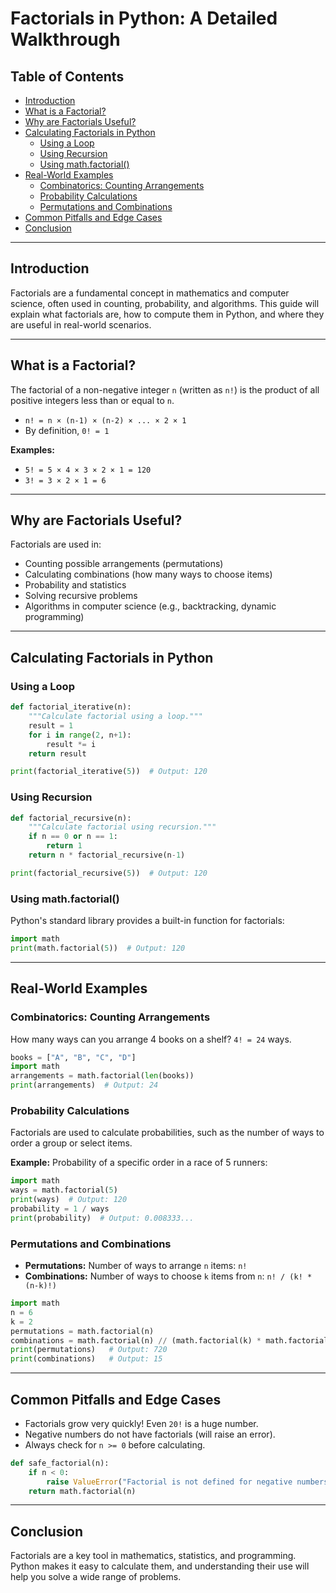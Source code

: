 # Factorials in Python: A Detailed Walkthrough

## Table of Contents

- [Introduction](#introduction)
- [What is a Factorial?](#what-is-a-factorial)
- [Why are Factorials Useful?](#why-are-factorials-useful)
- [Calculating Factorials in Python](#calculating-factorials-in-python)
  - [Using a Loop](#using-a-loop)
  - [Using Recursion](#using-recursion)
  - [Using math.factorial()](#using-mathfactorial)
- [Real-World Examples](#real-world-examples)
  - [Combinatorics: Counting Arrangements](#combinatorics-counting-arrangements)
  - [Probability Calculations](#probability-calculations)
  - [Permutations and Combinations](#permutations-and-combinations)
- [Common Pitfalls and Edge Cases](#common-pitfalls-and-edge-cases)
- [Conclusion](#conclusion)

---

## Introduction

Factorials are a fundamental concept in mathematics and computer science, often used in counting, probability, and algorithms. This guide will explain what factorials are, how to compute them in Python, and where they are useful in real-world scenarios.

---

## What is a Factorial?

The factorial of a non-negative integer `n` (written as `n!`) is the product of all positive integers less than or equal to `n`.

- `n! = n × (n-1) × (n-2) × ... × 2 × 1`
- By definition, `0! = 1`

**Examples:**

- `5! = 5 × 4 × 3 × 2 × 1 = 120`
- `3! = 3 × 2 × 1 = 6`

---

## Why are Factorials Useful?

Factorials are used in:

- Counting possible arrangements (permutations)
- Calculating combinations (how many ways to choose items)
- Probability and statistics
- Solving recursive problems
- Algorithms in computer science (e.g., backtracking, dynamic programming)

---

## Calculating Factorials in Python

### Using a Loop

```python
def factorial_iterative(n):
    """Calculate factorial using a loop."""
    result = 1
    for i in range(2, n+1):
        result *= i
    return result

print(factorial_iterative(5))  # Output: 120
```

### Using Recursion

```python
def factorial_recursive(n):
    """Calculate factorial using recursion."""
    if n == 0 or n == 1:
        return 1
    return n * factorial_recursive(n-1)

print(factorial_recursive(5))  # Output: 120
```

### Using math.factorial()

Python's standard library provides a built-in function for factorials:

```python
import math
print(math.factorial(5))  # Output: 120
```

---

## Real-World Examples

### Combinatorics: Counting Arrangements

How many ways can you arrange 4 books on a shelf? `4! = 24` ways.

```python
books = ["A", "B", "C", "D"]
import math
arrangements = math.factorial(len(books))
print(arrangements)  # Output: 24
```

### Probability Calculations

Factorials are used to calculate probabilities, such as the number of ways to order a group or select items.

**Example:** Probability of a specific order in a race of 5 runners:

```python
import math
ways = math.factorial(5)
print(ways)  # Output: 120
probability = 1 / ways
print(probability)  # Output: 0.008333...
```

### Permutations and Combinations

- **Permutations:** Number of ways to arrange `n` items: `n!`
- **Combinations:** Number of ways to choose `k` items from `n`: `n! / (k! * (n-k)!)`

```python
import math
n = 6
k = 2
permutations = math.factorial(n)
combinations = math.factorial(n) // (math.factorial(k) * math.factorial(n - k))
print(permutations)   # Output: 720
print(combinations)   # Output: 15
```

---

## Common Pitfalls and Edge Cases

- Factorials grow very quickly! Even `20!` is a huge number.
- Negative numbers do not have factorials (will raise an error).
- Always check for `n >= 0` before calculating.

```python
def safe_factorial(n):
    if n < 0:
        raise ValueError("Factorial is not defined for negative numbers.")
    return math.factorial(n)
```

---

## Conclusion

Factorials are a key tool in mathematics, statistics, and programming. Python makes it easy to calculate them, and understanding their use will help you solve a wide range of problems.
